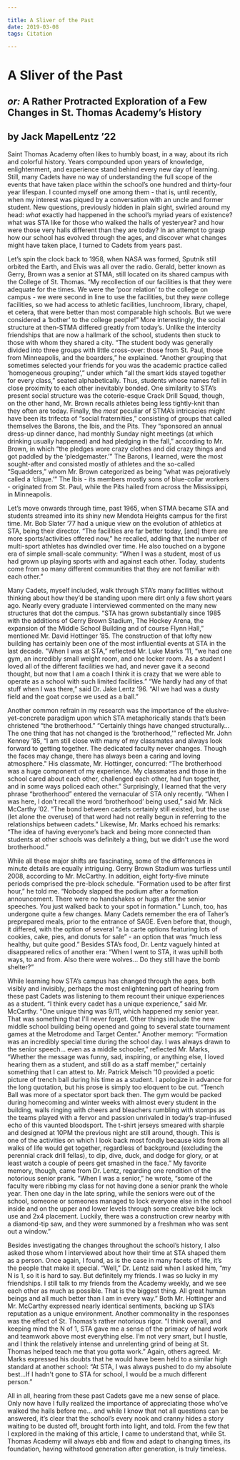 ```yaml
---

title: A Sliver of the Past
date: 2019-03-08
tags: Citation

---
```


# A Sliver of the Past

## *or:* A Rather Protracted Exploration of a Few Changes in St. Thomas Academy’s History

## by Jack MapelLentz ’22

Saint Thomas Academy often likes to humbly boast, in a way, about its rich and colorful history. Years compounded upon years of knowledge, enlightenment, and experience stand behind every new day of learning. Still, many Cadets have no way of understanding the full scope of the events that have taken place within the school’s one hundred and thirty-four year lifespan. I counted myself one among them - that is, until recently, when my interest was piqued by a conversation with an uncle and former student. New questions, previously hidden in plain sight, swirled around my head: *what* exactly had happened in the school’s myriad years of existence? what was STA like for those who walked the halls of yesteryear? and how were those very halls different than they are today? In an attempt to grasp how our school has evolved through the ages, and discover what changes might have taken place, I turned to Cadets from years past.

Let’s spin the clock back to 1958, when NASA was formed, Sputnik still orbited the Earth, and Elvis was all over the radio. Gerald, better known as Gerry, Brown was a senior at STMA, still located on its shared campus with the College of St. Thomas. “My recollection of our facilities is that they were adequate for the times. We were the ‘poor relation’ to the college on campus - we were second in line to use the facilities, but they *were* college facilities, so we had access to athletic facilities, lunchroom, library, chapel, et cetera, that were better than most comparable high schools. But we were considered a ‘bother’ to the college people!” More interestingly, the social structure at then-STMA differed greatly from today’s. Unlike the intercity friendships that are now a hallmark of the school, students then stuck to those with whom they shared a city. “The student body was generally divided into three groups with little cross-over: those from St. Paul, those from Minneapolis, and the boarders,” he explained. “Another grouping that sometimes selected your friends for you was the academic practice called ‘homogeneous grouping’,” under which “all the smart kids stayed together for every class,” seated alphabetically. Thus, students whose names fell in close proximity to each other inevitably bonded. One similarity to STA’s present social structure was the coterie-esque Crack Drill Squad, though, on the other hand, Mr. Brown recalls athletes being less tightly-knit than they often are today. Finally, the *most* peculiar of STMA’s intricacies might have been its trifecta of “social fraternities,” consisting of groups that called themselves the Barons, the Ibis, and the Pits. They “sponsored an annual dress-up dinner dance, had monthly Sunday night meetings (at which drinking usually happened) and had pledging in the fall,” according to Mr. Brown, in which “the pledges wore crazy clothes and did crazy things and got paddled by the ‘pledgemaster.’” The Barons, I learned, were the most sought-after and consisted mostly of athletes and the so-called “Squadders,” whom Mr. Brown categorized as being “what was pejoratively called a ‘clique.’” The Ibis - its members mostly sons of blue-collar workers - originated from St. Paul, while the Pits hailed from across the Mississippi, in Minneapolis.

Let’s move onwards through time, past 1965, when STMA became STA and students streamed into its shiny new Mendota Heights campus for the first time. Mr. Bob Slater ’77 had a unique view on the evolution of athletics at STA, being their director. “The facilities are far better today, [and] there are more sports/activities offered now,” he recalled, adding that the number of multi-sport athletes has dwindled over time. He also touched on a bygone era of simple small-scale community: “When I was a student, most of us had grown up playing sports with and against each other. Today, students come from so many different communities that they are not familiar with each other.”

Many Cadets, myself included, walk through STA’s many facilities without thinking about how they’d be standing upon mere dirt only a few short years ago. Nearly every graduate I interviewed commented on the many new structures that dot the campus. “STA has grown substantially since 1985 with the additions of Gerry Brown Stadium, The Hockey Arena, the expansion of the Middle School Building and of course Flynn Hall,” mentioned Mr. David Hottinger ’85. The construction of that lofty new building has certainly been one of the most influential events at STA in the last decade. "When I was at STA,” reflected Mr. Luke Marks ’11, “we had one gym, an incredibly small weight room, and one locker room. As a student I loved all of the different facilities we had, and never gave it a second thought, but now that I am a coach I think it is crazy that we were able to operate as a school with such limited facilities.” “We hardly had any of that stuff when I was there,” said Dr. Jake Lentz ’96. “All we had was a dusty field and the goat corpse we used as a ball.”

Another common refrain in my research was the importance of the elusive-yet-concrete paradigm upon which STA metaphorically stands that’s been christened “the brotherhood.” “Certainly things have changed structurally… The one thing that has not changed is the ‘brotherhood,’” reflected Mr. John Kenney ’85, “I am still close with many of my classmates and always look forward to getting together. The dedicated faculty never changes. Though the faces may change, there has always been a caring and loving atmosphere." His classmate, Mr. Hottinger, concurred: “The brotherhood was a huge component of my experience. My classmates and those in the school cared about each other, challenged each other, had fun together, and in some ways policed each other.” Surprisingly, I learned that the very phrase “brotherhood” entered the vernacular of STA only recently. “When I was here, I don't recall the word ‘brotherhood’ being used,” said Mr. Nick McCarthy ’02. “The bond between cadets certainly still existed, but the use (let alone the overuse) of that word had not really begun in referring to the relationships between cadets.” Likewise, Mr. Marks echoed his remarks: “The idea of having everyone’s back and being more connected than students at other schools was definitely a thing, but we didn't use the word brotherhood.”

While all these major shifts are fascinating, some of the differences in minute details are equally intriguing. Gerry Brown Stadium was turfless until 2008, according to Mr. McCarthy. In addition, eight forty-five minute periods comprised the pre-block schedule. “Formation used to be after first hour,” he told me. “Nobody slapped the podium after a formation announcement. There were no handshakes or hugs after the senior speeches. You just walked back to your spot in formation.” Lunch, too, has undergone quite a few changes. Many Cadets remember the era of Taher’s preprepared meals, prior to the entrance of SAGE. Even before that, though, it differed, with the option of several “a la carte options featuring lots of cookies, cake, pies, and donuts for sale” - an option that was “much less healthy, but quite good.” Besides STA’s food, Dr. Lentz vaguely hinted at disappeared relics of another era: “When I went to STA, it was uphill both ways, to and from. Also there were wolves… Do they still have the bomb shelter?”

While learning how STA’s campus has changed through the ages, both visibly and invisibly, perhaps the most enlightening part of hearing from these past Cadets was listening to them recount their unique experiences as a student. “I think every cadet has a unique experience,” said Mr. McCarthy. “One unique thing was 9/11, which happened my senior year. That was something that I'll never forget. Other things include the new middle school building being opened and going to several state tournament games at the Metrodome and Target Center.” Another memory: “Formation was an incredibly special time during the school day. I was always drawn to the senior speech… even as a middle schooler,” reflected Mr. Marks, “Whether the message was funny, sad, inspiring, or anything else, I loved hearing them as a student, and still do as a staff member,” certainly something that I can attest to. Mr. Patrick Meisch ’10 provided a poetic picture of trench ball during his time as a student. I apologize in advance for the long quotation, but his prose is simply too eloquent to be cut. “Trench Ball was more of a spectator sport back then. The gym would be packed during homecoming and winter weeks with almost every student in the building, walls ringing with cheers and bleachers rumbling with stomps as the teams played with a fervor and passion unrivaled in today’s trap-infused echo of this vaunted bloodsport. The t-shirt jerseys smeared with sharpie and designed at 10PM the previous night are still around, though. This is one of the activities on which I look back most fondly because kids from all walks of life would get together, regardless of background (excluding the perennial crack drill fellas), to dip, dive, duck, and dodge for glory, or at least watch a couple of peers get smashed in the face.” My favorite memory, though, came from Dr. Lentz, regarding one rendition of the notorious senior prank. “When I was a senior,” he wrote, “some of the faculty were ribbing my class for not having done a senior prank the whole year. Then one day in the late spring, while the seniors were out of the school, someone or someones managed to lock everyone else in the school inside and on the upper and lower levels through some creative bike lock use and 2x4 placement. Luckily, there was a construction crew nearby with a diamond-tip saw, and they were summoned by a freshman who was sent out a window.”

Besides investigating the changes throughout the school’s history, I also asked those whom I interviewed about how their time at STA shaped them as a person. Once again, I found, as is the case in many facets of life, it’s the people that make it special. “Well,” Dr. Lentz said when I asked him, “my N is 1, so it is hard to say. But definitely my friends. I was so lucky in my friendships. I still talk to my friends from the Academy weekly, and we see each other as much as possible. That is the biggest thing. All great human beings and all much better than I am in every way.” Both Mr. Hottinger and Mr. McCarthy expressed nearly identical sentiments, backing up STA’s reputation as a unique environment. Another commonality in the responses was the effect of St. Thomas’s rather notorious rigor. “I think overall, and keeping mind the N of 1, STA gave me a sense of the primacy of hard work and teamwork above most everything else. I’m not very smart, but I hustle, and I think the relatively intense and unrelenting grind of being at St. Thomas helped teach me that you gotta work.” Again, others agreed. Mr. Marks expressed his doubts that he would have been held to a similar high standard at another school: “At STA, I was always pushed to do my absolute best…If I hadn't gone to STA for school, I would be a much different person.”

All in all, hearing from these past Cadets gave me a new sense of place. Only now have I fully realized the importance of appreciating those who’ve walked the halls before me… and while I know that not all questions can be answered, it’s clear that the school’s every nook and cranny hides a story waiting to be dusted off, brought forth into light, and told. From the few that I explored in the making of this article, I came to understand that, while St. Thomas Academy will always ebb and flow and adapt to changing times, its foundation, having withstood generation after generation, is truly timeless.
